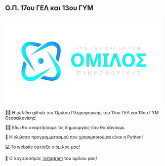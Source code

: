 ## Ο.Π. 17ου ΓΕΛ και 13ου ΓΥΜ

<img width="1400" alt="banner" src="omilos_banner1.png">

🙋‍♂️ Η σελίδα github του Όμιλου Πληροφορικής του 17ου ΓΕΛ και 13ου ΓΥΜ Θεσσαλονίκης!

👨‍💻 Εδώ θα αναρτήσουμε τις δημιουργίες που θα κάνουμε. 

🐍 Η γλώσσα προγραμματισμού που χρησιμποιούμαι είναι η Python!

💻 Το [website](https://xielevenstudio3.wixsite.com/17th-high-school) έφτιαξε ο όμιλος μας!

📱 Ο λογαριασμός [instagram](https://www.instagram.com/17gel13/) του ομίλου μας!

